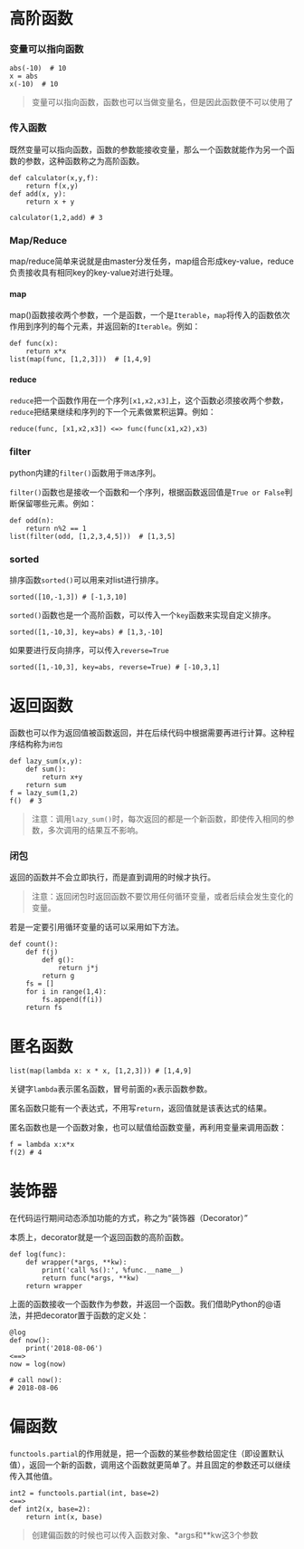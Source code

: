 # 高阶函数

### 变量可以指向函数

```
abs(-10)  # 10
x = abs
x(-10)  # 10
```

> 变量可以指向函数，函数也可以当做变量名，但是因此函数便不可以使用了

### 传入函数

既然变量可以指向函数，函数的参数能接收变量，那么一个函数就能作为另一个函数的参数，这种函数称之为高阶函数。

```
def calculator(x,y,f):
    return f(x,y)
def add(x, y):
    return x + y

calculator(1,2,add) # 3
```

### Map/Reduce

map/reduce简单来说就是由master分发任务，map组合形成key-value，reduce负责接收具有相同key的key-value对进行处理。

#### map

map\(\)函数接收两个参数，一个是函数，一个是`Iterable`，`map`将传入的函数依次作用到序列的每个元素，并返回新的`Iterable`。例如：

```
def func(x):
    return x*x
list(map(func, [1,2,3]))  # [1,4,9]
```

#### reduce

`reduce`把一个函数作用在一个序列`[x1,x2,x3]`上，这个函数必须接收两个参数，`reduce`把结果继续和序列的下一个元素做累积运算。例如：

```
reduce(func, [x1,x2,x3]) <=> func(func(x1,x2),x3)
```

### filter

python内建的`filter()`函数用于`筛选`序列。

`filter()`函数也是接收一个函数和一个序列，根据函数返回值是`True or False`判断保留哪些元素。例如：

```
def odd(n):
    return n%2 == 1
list(filter(odd, [1,2,3,4,5]))  # [1,3,5]
```

### sorted

排序函数`sorted()`可以用来对list进行排序。

```
sorted([10,-1,3]) # [-1,3,10]
```

`sorted()`函数也是一个高阶函数，可以传入一个`key`函数来实现自定义排序。

```
sorted([1,-10,3], key=abs) # [1,3,-10] 
```

如果要进行反向排序，可以传入`reverse=True`

```
sorted([1,-10,3], key=abs, reverse=True) # [-10,3,1] 
```

# 返回函数

函数也可以作为返回值被函数返回，并在后续代码中根据需要再进行计算。这种程序结构称为`闭包`

```
def lazy_sum(x,y):
    def sum():
        return x+y
    return sum
f = lazy_sum(1,2)
f()  # 3
```

> 注意：调用`lazy_sum()`时，每次返回的都是一个新函数，即使传入相同的参数，多次调用的结果互不影响。

### 闭包

返回的函数并不会立即执行，而是直到调用的时候才执行。

> 注意：返回闭包时返回函数不要饮用任何循环变量，或者后续会发生变化的变量。

若是一定要引用循环变量的话可以采用如下方法。

```
def count():
    def f(j)
        def g():
            return j*j
        return g
    fs = []
    for i in range(1,4):
        fs.append(f(i))
    return fs
```

# 匿名函数

```
list(map(lambda x: x * x, [1,2,3])) # [1,4,9]
```

关键字`lambda`表示匿名函数，冒号前面的`x`表示函数参数。

匿名函数只能有一个表达式，不用写`return`，返回值就是该表达式的结果。

匿名函数也是一个函数对象，也可以赋值给函数变量，再利用变量来调用函数：

```
f = lambda x:x*x
f(2) # 4
```

# 装饰器

在代码运行期间动态添加功能的方式，称之为“装饰器（Decorator）”

本质上，decorator就是一个返回函数的高阶函数。

```
def log(func):
    def wrapper(*args, **kw):
        print('call %s():', %func.__name__)
        return func(*args, **kw)
    return wrapper
```

上面的函数接收一个函数作为参数，并返回一个函数。我们借助Python的@语法，并把decorator置于函数的定义处：

```
@log
def now():
    print('2018-08-06')
<==>
now = log(now)

# call now():
# 2018-08-06
```

# 偏函数

`functools.partial`的作用就是，把一个函数的某些参数给固定住（即设置默认值），返回一个新的函数，调用这个函数就更简单了。并且固定的参数还可以继续传入其他值。

```
int2 = functools.partial(int, base=2)
<==>
def int2(x, base=2):
    return int(x, base)
```

> 创建偏函数的时候也可以传入函数对象、\*args和\*\*kw这3个参数













